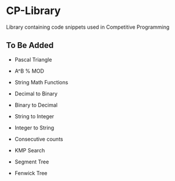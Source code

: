 # CP-Library

Library containing code snippets used in Competitive Programming

## To Be Added

- Pascal Triangle
- A^B % MOD
- String Math Functions

- Decimal to Binary
- Binary to Decimal
- String to Integer
- Integer to String

- Consecutive counts

- KMP Search

- Segment Tree
- Fenwick Tree